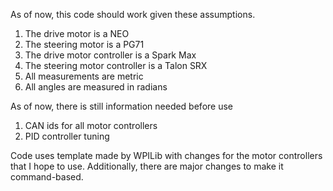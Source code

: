 As of now, this code should work given these assumptions.
1. The drive motor is a NEO
2. The steering motor is a PG71
3. The drive motor controller is a Spark Max
4. The steering motor controller is a Talon SRX
5. All measurements are metric
6. All angles are measured in radians

As of now, there is still information needed before use
1. CAN ids for all motor controllers
2. PID controller tuning

Code uses template made by WPILib with changes for the motor controllers that I hope to use. Additionally, there are major changes to make it command-based.
